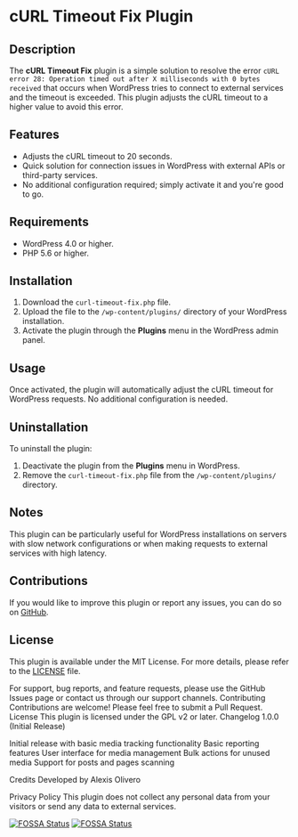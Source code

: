 # cURL Timeout Fix Plugin

## Description

The **cURL Timeout Fix** plugin is a simple solution to resolve the error `cURL error 28: Operation timed out after X milliseconds with 0 bytes received` that occurs when WordPress tries to connect to external services and the timeout is exceeded. This plugin adjusts the cURL timeout to a higher value to avoid this error.

## Features

- Adjusts the cURL timeout to 20 seconds.
- Quick solution for connection issues in WordPress with external APIs or third-party services.
- No additional configuration required; simply activate it and you're good to go.

## Requirements

- WordPress 4.0 or higher.
- PHP 5.6 or higher.

## Installation

1. Download the `curl-timeout-fix.php` file.
2. Upload the file to the `/wp-content/plugins/` directory of your WordPress installation.
3. Activate the plugin through the **Plugins** menu in the WordPress admin panel.

## Usage

Once activated, the plugin will automatically adjust the cURL timeout for WordPress requests. No additional configuration is needed.

## Uninstallation

To uninstall the plugin:

1. Deactivate the plugin from the **Plugins** menu in WordPress.
2. Remove the `curl-timeout-fix.php` file from the `/wp-content/plugins/` directory.

## Notes

This plugin can be particularly useful for WordPress installations on servers with slow network configurations or when making requests to external services with high latency.

## Contributions

If you would like to improve this plugin or report any issues, you can do so on [GitHub](https://github.com/wolfslender/curl-timeout-fix).

## License

This plugin is available under the MIT License. For more details, please refer to the [LICENSE](LICENSE) file.

For support, bug reports, and feature requests, please use the GitHub Issues page or contact us through our support channels. Contributing Contributions are welcome! Please feel free to submit a Pull Request. License This plugin is licensed under the GPL v2 or later. Changelog 1.0.0 (Initial Release)

Initial release with basic media tracking functionality Basic reporting features User interface for media management Bulk actions for unused media Support for posts and pages scanning

Credits
Developed by Alexis Olivero

Privacy Policy
This plugin does not collect any personal data from your visitors or send any data to external services.

[![FOSSA Status](https://app.fossa.com/api/projects/git%2Bgithub.com%2Fwolfslender%2Fcurl-timeout-fix.svg?type=shield&issueType=license)](https://app.fossa.com/projects/git%2Bgithub.com%2Fwolfslender%2Fcurl-timeout-fix?ref=badge_shield&issueType=license)
[![FOSSA Status](https://app.fossa.com/api/projects/git%2Bgithub.com%2Fwolfslender%2Fcurl-timeout-fix.svg?type=shield&issueType=security)](https://app.fossa.com/projects/git%2Bgithub.com%2Fwolfslender%2Fcurl-timeout-fix?ref=badge_shield&issueType=security)
